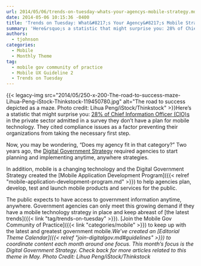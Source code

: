 ```yaml
---
url: 2014/05/06/trends-on-tuesday-whats-your-agencys-mobile-strategy.md
date: 2014-05-06 10:15:36 -0400
title: 'Trends on Tuesday: What&#8217;s Your Agency&#8217;s Mobile Strategy?'
summary: 'Here&rsquo;s a statistic that might surprise you: 28% of Chief Information Officer (CIO)s in the private sector admitted in a survey they don&#8217;t have a plan for mobile technology. They cited compliance issues as a factor preventing their organizations from taking'
authors:
  - tjohnson
categories:
  - Mobile
  - Monthly Theme
tag:
  - mobile gov community of practice
  - Mobile UX Guideline 2
  - Trends on Tuesday
---
```


{{< legacy-img src="2014/05/250-x-200-The-road-to-success-maze-Lihua-Peng-iStock-Thinkstock-119450780.jpg" alt="The road to success depicted as a maze. Photo credit: Lihua Peng/iStock/Thinkstock" >}}Here’s a statistic that might surprise you: [28% of Chief Information Officer (CIO)s](http://www.mobilemarketingwatch.com/report-many-companies-still-clueless-on-mobile-40516/?utm_source=feedburner&utm_medium=email&utm_campaign=Feed%3A+MobileMarketingWatch+%28Mobile+Marketing+Watch%29) in the private sector admitted in a survey they don&#8217;t have a plan for mobile technology. They cited compliance issues as a factor preventing their organizations from taking the necessary first step.

Now, you may be wondering, “Does my agency fit in that category?” Two years ago, the [Digital Government Strategy](http://www.whitehouse.gov/blog/2012/05/23/roadmap-digital-government) required agencies to start planning and implementing anytime, anywhere strategies.

In addition, mobile is a changing technology and the Digital Government Strategy created the [Mobile Application Development Program]({{< relref "mobile-application-development-program.md" >}}) to help agencies plan, develop, test and launch mobile products and services for the public.

The public expects to have access to government information anytime, anywhere. Government agencies can only meet this growing demand if they have a mobile technology strategy in place and keep abreast of [the latest trends]({{< link "tag/trends-on-tuesday" >}}). [Join the Mobile Gov Community of Practice]({{< link "categories/mobile" >}}) to keep up with the latest and greatest government mobile._We&#8217;ve created an [Editorial Theme Calendar]({{< relref "join-digitalgov.md#guidelines" >}}) to coordinate content each month around one focus. This month&#8217;s focus is the Digital Government Strategy. Check back for more articles related to this theme in May._
_Photo Credit: Lihua Peng/iStock/Thinkstock_